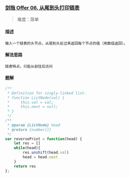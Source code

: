 ### [剑指 Offer 06. 从尾到头打印链表](https://leetcode.cn/problems/cong-wei-dao-tou-da-yin-lian-biao-lcof/?plan=lcof&plan_progress=zuo0mji)

> 难度：简单

#### 描述
```
输入一个链表的头节点，从尾到头反过来返回每个节点的值（用数组返回）。
```

#### 解法思路
```
链表特点，只能从前往后访问
```

#### 题解

```JavaScript
/**
 * Definition for singly-linked list.
 * function ListNode(val) {
 *     this.val = val;
 *     this.next = null;
 * }
 */
/**
 * @param {ListNode} head
 * @return {number[]}
 */
var reversePrint = function(head) {
    let res = []
    while(head){
        res.unshift(head.val)
        head = head.next
    }
    return res
};
```